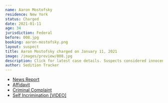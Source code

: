 ```yaml
---
name: Aaron Mostofsky
residence: New York
status: Charged
date: 2021-01-11
age: 34
jurisdiction: Federal
before: 008.jpg
booking: aaron-mostofsky.png
layout: suspect
title: Aaron Mostofsky charged on January 11, 2021
image: /images/preview/008.jpg
description: Click for latest case details. Suspects considered innocent until proven guilty.
author: Sedition Tracker
---
```


- [News Report](https://www.nbcnewyork.com/news/local/brooklyn-judges-son-arrested-for-participating-in-capitol-riots-source-says/2826102/?_osource=db_npd_nbc_wnbc_twt_shr)
- [Affidavit](https://extremism.gwu.edu/sites/g/files/zaxdzs2191/f/Aaron%20Mostofsky%20Criminal%20Complaint.pdf)
- [Criminal Complaint](https://extremism.gwu.edu/sites/g/files/zaxdzs2191/f/Aaron%20Mostofsky%20Statement%20of%20Facts.pdf)
- [Self Incrimination [VIDEO]](https://nypost.com/2021/01/12/aaron-mostofsky-son-of-brooklyn-judge-spotted-at-capitol-riot-is-arrested/)
